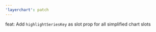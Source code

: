```yaml
---
'layerchart': patch
---
```


feat: Add `highlightSeriesKey` as slot prop for all simplified chart slots
